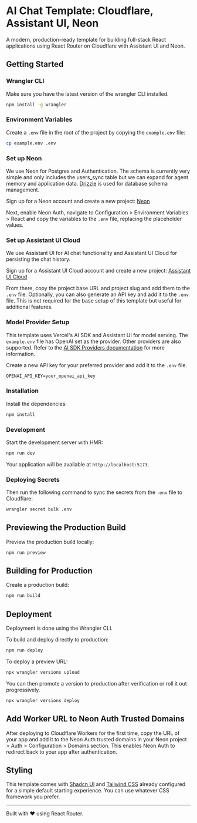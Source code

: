 # AI Chat Template: Cloudflare, Assistant UI, Neon

A modern, production-ready template for building full-stack React applications using React Router on Cloudflare with Assistant UI and Neon.

## Getting Started

### Wrangler CLI

Make sure you have the latest version of the wrangler CLI installed.

```bash
npm install -g wrangler
```

### Environment Variables

Create a `.env` file in the root of the project by copying the `example.env` file:

```bash
cp example.env .env
```

### Set up Neon

We use Neon for Postgres and Authentication. The schema is currently very simple and only includes the users_sync table but we can expand for agent memory and application data. [Drizzle](https://orm.drizzle.team/) is used for database schema management.

Sign up for a Neon account and create a new project: [Neon](https://neon.com/signup)

Next, enable Neon Auth, navigate to Configuration > Environment Variables > React and copy the variables to the `.env` file, replacing the placeholder values.

### Set up Assistant UI Cloud

We use Assistant UI for AI chat functionality and Assistant UI Cloud for persisting the chat history.

Sign up for a Assistant UI Cloud account and create a new project: [Assistant UI Cloud](https://cloud.assistant-ui.com/)

From there, copy the project base URL and project slug and add them to the `.env` file. Optionally, you can also generate an API key and add it to the `.env` file. This is not required for the base setup of this template but useful for additional features.

### Model Provider Setup

This template uses Vercel's AI SDK and Assistant UI for model serving. The `example.env` file has OpenAI set as the provider. Other providers are also supported. Refer to the [AI SDK Providers documentation](https://ai-sdk.dev/docs/foundations/providers-and-models) for more information.

Create a new API key for your preferred provider and add it to the `.env` file.

```txt
OPENAI_API_KEY=your_openai_api_key
```

### Installation

Install the dependencies:

```bash
npm install
```

### Development

Start the development server with HMR:

```bash
npm run dev
```

Your application will be available at `http://localhost:5173`.

### Deploying Secrets

Then run the following command to sync the secrets from the `.env` file to Cloudflare:

```bash
wrangler secret bulk .env
```

## Previewing the Production Build

Preview the production build locally:

```bash
npm run preview
```

## Building for Production

Create a production build:

```bash
npm run build
```

## Deployment

Deployment is done using the Wrangler CLI.

To build and deploy directly to production:

```sh
npm run deploy
```

To deploy a preview URL:

```sh
npx wrangler versions upload
```

You can then promote a version to production after verification or roll it out progressively.

```sh
npx wrangler versions deploy
```

## Add Worker URL to Neon Auth Trusted Domains

After deploying to Cloudflare Workers for the first time, copy the URL of your app and add it to the Neon Auth trusted domains in your Neon project > Auth > Configuration > Domains section. This enables Neon Auth to redirect back to your app after authentication.

## Styling

This template comes with [Shadcn UI](https://ui.shadcn.com/) and [Tailwind CSS](https://tailwindcss.com/) already configured for a simple default starting experience. You can use whatever CSS framework you prefer.

---

Built with ❤️ using React Router.
